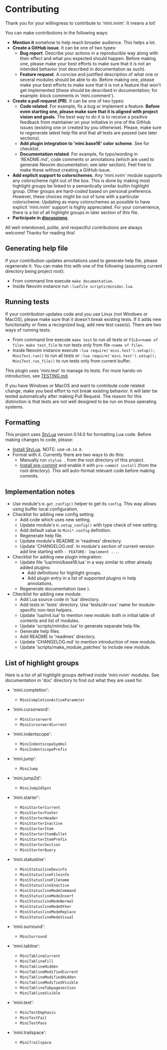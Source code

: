 # Contributing

Thank you for your willingness to contribute to 'mini.nvim'. It means a lot!

You can make contributions in the following ways:

- **Mention it** somehow to help reach broader audience. This helps a lot.
- **Create a GitHub issue**. It can be one of two types:
    - **Bug report**. Describe your actions in a reproducible way along with their effect and what you expected should happen. Before making one, please make your best efforts to make sure that it is not an intended behavior (not described in documentation as such).
    - **Feature request**. A concise and justified description of what one or several modules should be able to do. Before making one, please make your best efforts to make sure that it is not a feature that won't get implemented (these should be described in documentation; for example: block comments in 'mini.comment').
- **Create a pull request (PR)**. It can be one of two types:
    - **Code related**. For example, fix a bug or implement a feature. **Before even starting one, please make sure that it is aligned with project vision and goals**. The best way to do it is to receive a positive feedback from maintainer on your initiative in one of the GitHub issues (existing one or created by you otherwise). Please, make sure to regenerate latest help file and that all tests are passed (see later sections).
    - **Add plugin integration to 'mini.base16' color scheme**. See [](#implementation-notes) for checklist.
    - **Documentation related**. For example, fix typo/wording in 'README.md', code comments or annotations (which are used to generate Neovim documentation; see later section). Feel free to make these without creating a GitHub issue.
- **Add explicit support to colorschemes**. Any 'mini.nvim' module supports any colorscheme right out of the box. This is done by making most highlight groups be linked to a semantically similar builtin highlight group. Other groups are hard-coded based on personal preference. However, these choices might be out of tune with a particular colorscheme. Updating as many colorschemes as possible to have explicit 'mini.nvim' support is highly appreciated. For your convenience, there is a list of all highlight groups in later section of this file.
- **Participate in [discussions](https://github.com/echasnovski/mini.nvim/discussions)**.

All well-intentioned, polite, and respectful contributions are always welcome! Thanks for reading this!

## Generating help file

If your contribution updates annotations used to generate help file, please regenerate it. You can make this with one of the following (assuming current directory being project root):

- From command line execute `make documentation`.
- Inside Neovim instance run `:luafile scripts/minidoc.lua`.

## Running tests

If your contribution updates code and you use Linux (not Windows or MacOS), please make sure that it doesn't break existing tests. If it adds new functionality or fixes a recognized bug, add new test case(s). There are two ways of running tests:

- From command line execute `make test` to run all tests or `FILE=<name of file> make test_file` to run tests only from file `<name of file>`.
- Inside Neovim instance execute `:lua require('mini.test').setup(); MiniTest.run()` to run all tests or `:lua require('mini.test').setup(); MiniTest.run_file()` to run tests only from current buffer.

This plugin uses 'mini.test' to manage its tests. For more hands-on introduction, see [TESTING.md](TESTING.md).

If you have Windows or MacOS and want to contribute code related change, make you best effort to not break existing behavior. It will later be tested automatically after making Pull Request. The reason for this distinction is that tests are not well designed to be run on those operating systems.

## Formatting

This project uses [StyLua](https://github.com/JohnnyMorganz/StyLua) version 0.14.0 for formatting Lua code. Before making changes to code, please:

- [Install StyLua](https://github.com/JohnnyMorganz/StyLua#installation). NOTE: use `v0.14.0`.
- Format with it. Currently there are two ways to do this:
    - Manually run `stylua .` from the root directory of this project.
    - [Install pre-commit](https://pre-commit.com/#install) and enable it with `pre-commit install` (from the root directory). This will auto-format relevant code before making commits.

## Implementation notes

- Use module's `H.get_config()` helper to get its `config`. This way allows using buffer local configuration.
- Checklist for adding new config setting:
    - Add code which uses new setting.
    - Update module's `H.setup_config()` with type check of new setting.
    - Add default value to `Mini*.config` definition.
    - Regenerate help file.
    - Update module's README in 'readmes' directory.
    - Update 'CHANGELOG.md'. In module's section of current version add line starting with `- FEATURE: Implement ...`.
- Checklist for adding new plugin integration:
    - Update file 'lua/mini/base16.lua' in a way similar to other already added plugins:
        - Add definitions for highlight groups.
        - Add plugin entry in a list of supported plugins in help annotations.
    - Regenerate documentation (see [](#generating-help-file)).
- Checklist for adding new module:
    - Add Lua source code in 'lua' directory.
    - Add tests in 'tests' directory. Use 'tests/dir-xxx' name for module-specific non-test helpers.
    - Update 'lua/init.lua' to mention new module: both in initial table of contents and list of modules.
    - Update 'scripts/minidoc.lua' to generate separate help file.
    - Generate help files.
    - Add README to 'readmes' directory.
    - Update 'CHANGELOG.md' to mention introduction of new module.
    - Update 'scripts/make_module_patches' to include new module.

## List of highlight groups

Here is a list of all highlight groups defined inside 'mini.nvim' modules. See documentation in 'doc' directory to find out what they are used for.

- 'mini.completion':
    - `MiniCompletionActiveParameter`

- 'mini.cursorword':
    - `MiniCursorword`
    - `MiniCursorwordCurrent`

- 'mini.indentscope':
    - `MiniIndentscopeSymbol`
    - `MiniIndentscopePrefix`

- 'mini.jump':
    - `MiniJump`

- 'mini.jump2d':
    - `MiniJump2dSpot`

- 'mini.starter':
    - `MiniStarterCurrent`
    - `MiniStarterFooter`
    - `MiniStarterHeader`
    - `MiniStarterInactive`
    - `MiniStarterItem`
    - `MiniStarterItemBullet`
    - `MiniStarterItemPrefix`
    - `MiniStarterSection`
    - `MiniStarterQuery`

- 'mini.statusline':
    - `MiniStatuslineDevinfo`
    - `MiniStatuslineFileinfo`
    - `MiniStatuslineFilename`
    - `MiniStatuslineInactive`
    - `MiniStatuslineModeCommand`
    - `MiniStatuslineModeInsert`
    - `MiniStatuslineModeNormal`
    - `MiniStatuslineModeOther`
    - `MiniStatuslineModeReplace`
    - `MiniStatuslineModeVisual`

- 'mini.surround':
    - `MiniSurround`

- 'mini.tabline':
    - `MiniTablineCurrent`
    - `MiniTablineFill`
    - `MiniTablineHidden`
    - `MiniTablineModifiedCurrent`
    - `MiniTablineModifiedHidden`
    - `MiniTablineModifiedVisible`
    - `MiniTablineTabpagesection`
    - `MiniTablineVisible`

- 'mini.test':
    - `MiniTestEmphasis`
    - `MiniTestFail`
    - `MiniTestPass`

- 'mini.trailspace':
    - `MiniTrailspace`
